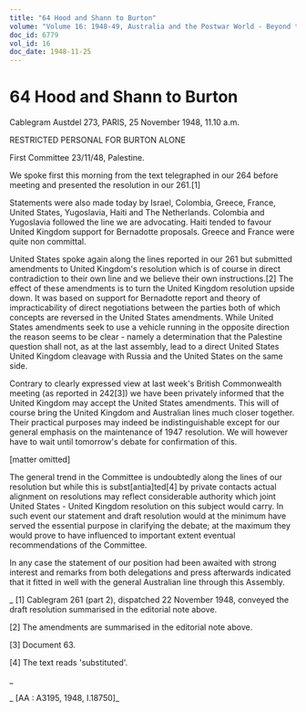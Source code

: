 ```yaml
---
title: "64 Hood and Shann to Burton"
volume: "Volume 16: 1948-49, Australia and the Postwar World - Beyond the Region"
doc_id: 6779
vol_id: 16
doc_date: 1948-11-25
---
```


# 64 Hood and Shann to Burton

Cablegram Austdel 273, PARIS, 25 November 1948, 11.10 a.m.

RESTRICTED PERSONAL FOR BURTON ALONE

First Committee 23/11/48, Palestine.

We spoke first this morning from the text telegraphed in our 264 before meeting and presented the resolution in our 261.[1]

Statements were also made today by Israel, Colombia, Greece, France, United States, Yugoslavia, Haiti and The Netherlands. Colombia and Yugoslavia followed the line we are advocating. Haiti tended to favour United Kingdom support for Bernadotte proposals. Greece and France were quite non committal.

United States spoke again along the lines reported in our 261 but submitted amendments to United Kingdom's resolution which is of course in direct contradiction to their own line and we believe their own instructions.[2] The effect of these amendments is to turn the United Kingdom resolution upside down. It was based on support for Bernadotte report and theory of impracticability of direct negotiations between the parties both of which concepts are reversed in the United States amendments. While United States amendments seek to use a vehicle running in the opposite direction the reason seems to be clear - namely a determination that the Palestine question shall not, as at the last assembly, lead to a direct United States United Kingdom cleavage with Russia and the United States on the same side.

Contrary to clearly expressed view at last week's British Commonwealth meeting (as reported in 242[3]) we have been privately informed that the United Kingdom may accept the United States amendments. This will of course bring the United Kingdom and Australian lines much closer together. Their practical purposes may indeed be indistinguishable except for our general emphasis on the maintenance of 1947 resolution. We will however have to wait until tomorrow's debate for confirmation of this.

[matter omitted]

The general trend in the Committee is undoubtedly along the lines of our resolution but while this is subst[antia]ted[4] by private contacts actual alignment on resolutions may reflect considerable authority which joint United States - United Kingdom resolution on this subject would carry. In such event our statement and draft resolution would at the minimum have served the essential purpose in clarifying the debate; at the maximum they would prove to have influenced to important extent eventual recommendations of the Committee.

In any case the statement of our position had been awaited with strong interest and remarks from both delegations and press afterwards indicated that it fitted in well with the general Australian line through this Assembly.

_ [1] Cablegram 261 (part 2), dispatched 22 November 1948, conveyed the draft resolution summarised in the editorial note above.

[2] The amendments are summarised in the editorial note above.

[3] Document 63.

[4] The text reads 'substituted'.

_

_ [AA : A3195, 1948, I.18750]_
